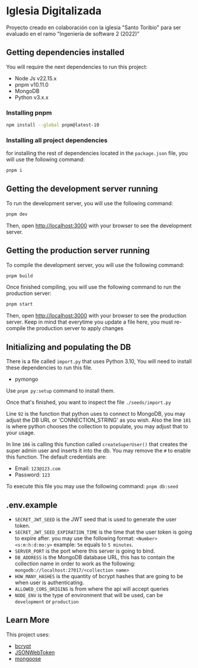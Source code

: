 # Iglesia Digitalizada

Proyecto creado en colaboración con la iglesia "Santo Toribio" para ser evaluado en el ramo "Ingeniería de software 2 (2022)"

## Getting dependencies installed

You will require the next dependencies to run this project:

- Node Js v22.15.x
- pnpm v10.11.0
- MongoDB
- Python v3.x.x

### Installing pnpm

```bash
npm install --global pnpm@latest-10
```

### Installing all project dependencies

for installing the rest of dependencies located in the `package.json` file, you will use the following command:

```bash
pnpm i
```

## Getting the development server running

To run the development server, you will use the following command:

```bash
pnpm dev
```

Then, open [http://localhost:3000](http://localhost:3000) with your browser to see the development server.

## Getting the production server running

To compile the development server, you will use the following command:

```bash
pnpm build
```

Once finished compiling, you will use the following command to run the production server:

```bash
pnpm start
```

Then, open [http://localhost:3000](http://localhost:3000) with your browser to see the production server.
Keep in mind that everytime you update a file here, you must re-compile the production server to apply changes

## Initializing and populating the DB

There is a file called `import.py` that uses Python 3.10,
You will need to install these dependencies to run this file.

- pymongo

Use `pnpm py:setup` command to install them.

Once that's finished, you want to inspect the file `./seeds/import.py`

Line `92` is the function that python uses to connect to MongoDB, you may adjust the DB URL or 'CONNECTION_STRING' as you wish. Also the line `101` is where python chooses the collection to populate, you may adjust that to your usage.

In line `106` is calling this function called `createSuperUser()` that creates the super admin user and inserts it into the db.
You may remove the `#` to enable this function.
The default credentials are:

- Email: `123@123.com`
- Password: `123`

To execute this file you may use the following command: `pnpm db:seed`

## .env.example

- `SECRET_JWT_SEED` is the JWT seed that is used to generate the user token.
- `SECRET_JWT_SEED_EXPIRATION_TIME` is the time that the user token is going to expire after. you may use the following format: `<Number><s:m:h:d:mo:y>` example: `5m` equals to `5 minutes`.
- `SERVER_PORT` is the port where this server is going to bind.
- `DB_ADDRESS` is the MongoDB database URL, this has to contain the collection name in order to work as the following: `mongodb://localhost:27017/<collection name>`
- `HOW_MANY_HASHES` is the quantity of bcrypt hashes that are going to be when user is authenticating.
- `ALLOWED_CORS_ORIGINS` is from where the api will accept queries
- `NODE_ENV` is the type of environment that will be used, can be `development` or `production`

## Learn More

This project uses:

- [bcrypt](https://www.npmjs.com/package/bcrypt)
- [JSONWebToken](https://www.npmjs.com/package/jsonwebtoken)
- [mongoose](https://mongoosejs.com/)
